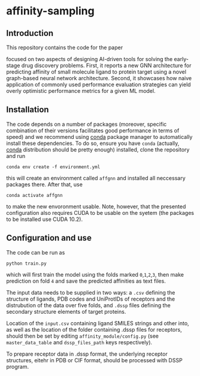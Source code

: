 # affinity-sampling

## Introduction

This repository contains the code for the paper 

focused on two aspects of designing AI-driven tools for solving the early-stage drug discovery problems. 
First, it reports a new GNN architecture for predicting affinity of small molecule ligand to protein target using 
a novel graph-based neural network architecture.
Second, it showcases how naive application of commonly used performance evaluation strategies can yield overly optimistic
performance metrics for a given ML model.


## Installation

The code depends on a number of packages (moreover, specific combination of their versions facilitates
good performance in terms of speed) and we recommend using [conda](https://conda.io/)
package manager to automatically install these dependencies. To do so, ensure you have `conda` (actually, 
[conda](https://docs.conda.io/en/latest/miniconda.html#installing) distribution should be pretty enough) installed,
clone the repository and run

    conda env create -f environment.yml

this will create an environment called `affgnn` and installed all neccessary packages there.
After that, use

    conda activate affgnn

to make the new envoronment usable.
Note, however, that the presented configuration also requires CUDA to be usable on the syetem
(the packages to be installed use CUDA 10.2).


## Configuration and use

The code can be run as

    python train.py

which will first train the model using the folds marked `0`,`1`,`2`,`3`, then make prediction on fold `4` and save the
predicted affinities as text files.

The input data needs to be supplied in two ways: a `.csv` defining the structure of ligands, PDB codes and UniProtIDs 
of receptors and the distrubution of the data over five folds, and `.dssp` files defining the secondary structure
elements of target proteins.

Location of the `input.csv` containing ligand SMILES strings and other into, as well as the location
of the folder containing .dssp files for receptors, should then be set by editing `affinity_module/config.py`
(see `master_data_table` and `dssp_files_path` keys respectively).

To prepare receptor data in .dssp format, the underlying receptor structures, eitehr in PDB or CIF format,
should be processed with DSSP program.

